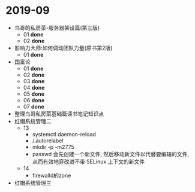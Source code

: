 # 2019-09

* 鸟哥的私房菜-服务器架设篇(第三版)
	* 01 **done**
	* 02 **done**
* 影响力大师:如何调动团队力量(原书第2版)
	* 01 **done**
* 国富论
	* 01 **done**
	* 02 **done**
	* 03 **done**
	* 04 **done**
	* 05 **done**
	* 06 **done**
	* 07 **done**
* 整理鸟哥私房菜基础篇读书笔记知识点
* 红帽系统管理二
	* 13
		* systemctl daemon-reload
		* /.autorelabel
		* mkdir -p -m2775
		* passwd 会先创建一个新文件, 然后移动新文件以代替要编辑的文件, 从而有效地穿改进不带 SELinux 上下文的新文件
	* 14
		* firewalld的zone
* 红帽系统管理三